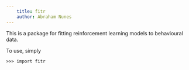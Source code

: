 ```yaml
---
    title: fitr
    author: Abraham Nunes
--- 
```


This is a package for fitting reinforcement learning models to behavioural data.

To use, simply

    >>> import fitr
